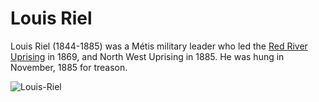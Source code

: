 # Louis Riel 
Louis Riel (1844-1885) was a Métis military leader who led the [Red River Uprising](https://www.thecanadianencyclopedia.ca/en/article/red-river-rebellion) in 1869, and North West Uprising in 1885. He was hung in November, 1885 for treason.





![Louis-Riel](http://upload.wikimedia.org/wikipedia/commons/2/21/Louis_Riel.jpg)
